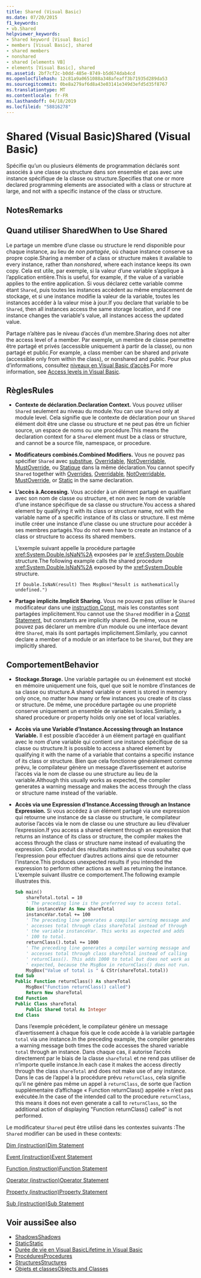 ```yaml
---
title: Shared (Visual Basic)
ms.date: 07/20/2015
f1_keywords:
- vb.Shared
helpviewer_keywords:
- Shared keyword [Visual Basic]
- members [Visual Basic], shared
- shared members
- nonshared
- shared [elements VB]
- elements [Visual Basic], shared
ms.assetid: 2bf7cf2c-b0dd-485e-8749-b5d674dab4cd
ms.openlocfilehash: 12c81a9a0651088a348afeaff3b71935d289da53
ms.sourcegitcommit: 0be8a279af6d8a43e03141e349d3efd5d35f8767
ms.translationtype: MT
ms.contentlocale: fr-FR
ms.lasthandoff: 04/18/2019
ms.locfileid: "58816278"
---
```

# <a name="shared-visual-basic"></a><span data-ttu-id="f2f01-102">Shared (Visual Basic)</span><span class="sxs-lookup"><span data-stu-id="f2f01-102">Shared (Visual Basic)</span></span>
<span data-ttu-id="f2f01-103">Spécifie qu’un ou plusieurs éléments de programmation déclarés sont associés à une classe ou structure dans son ensemble et pas avec une instance spécifique de la classe ou structure.</span><span class="sxs-lookup"><span data-stu-id="f2f01-103">Specifies that one or more declared programming elements are associated with a class or structure at large, and not with a specific instance of the class or structure.</span></span>  
  
## <a name="remarks"></a><span data-ttu-id="f2f01-104">Notes</span><span class="sxs-lookup"><span data-stu-id="f2f01-104">Remarks</span></span>  
  
## <a name="when-to-use-shared"></a><span data-ttu-id="f2f01-105">Quand utiliser Shared</span><span class="sxs-lookup"><span data-stu-id="f2f01-105">When to Use Shared</span></span>  
 <span data-ttu-id="f2f01-106">Le partage un membre d’une classe ou structure le rend disponible pour chaque instance, au lieu de *non partagée*, où chaque instance conserve sa propre copie.</span><span class="sxs-lookup"><span data-stu-id="f2f01-106">Sharing a member of a class or structure makes it available to every instance, rather than *nonshared*, where each instance keeps its own copy.</span></span> <span data-ttu-id="f2f01-107">Cela est utile, par exemple, si la valeur d’une variable s’applique à l’application entière.</span><span class="sxs-lookup"><span data-stu-id="f2f01-107">This is useful, for example, if the value of a variable applies to the entire application.</span></span> <span data-ttu-id="f2f01-108">Si vous déclarez cette variable comme étant `Shared`, puis toutes les instances accèdent au même emplacement de stockage, et si une instance modifie la valeur de la variable, toutes les instances accéder à la valeur mise à jour.</span><span class="sxs-lookup"><span data-stu-id="f2f01-108">If you declare that variable to be `Shared`, then all instances access the same storage location, and if one instance changes the variable's value, all instances access the updated value.</span></span>  
  
 <span data-ttu-id="f2f01-109">Partage n’altère pas le niveau d’accès d’un membre.</span><span class="sxs-lookup"><span data-stu-id="f2f01-109">Sharing does not alter the access level of a member.</span></span> <span data-ttu-id="f2f01-110">Par exemple, un membre de classe permettre être partagé et privés (accessible uniquement à partir de la classe), ou non partagé et public.</span><span class="sxs-lookup"><span data-stu-id="f2f01-110">For example, a class member can be shared and private (accessible only from within the class), or nonshared and public.</span></span> <span data-ttu-id="f2f01-111">Pour plus d’informations, consultez [niveaux en Visual Basic d’accès](../../../visual-basic/programming-guide/language-features/declared-elements/access-levels.md).</span><span class="sxs-lookup"><span data-stu-id="f2f01-111">For more information, see [Access levels in Visual Basic](../../../visual-basic/programming-guide/language-features/declared-elements/access-levels.md).</span></span>  
  
## <a name="rules"></a><span data-ttu-id="f2f01-112">Règles</span><span class="sxs-lookup"><span data-stu-id="f2f01-112">Rules</span></span>  
  
-   <span data-ttu-id="f2f01-113">**Contexte de déclaration.**</span><span class="sxs-lookup"><span data-stu-id="f2f01-113">**Declaration Context.**</span></span> <span data-ttu-id="f2f01-114">Vous pouvez utiliser `Shared` seulement au niveau du module.</span><span class="sxs-lookup"><span data-stu-id="f2f01-114">You can use `Shared` only at module level.</span></span> <span data-ttu-id="f2f01-115">Cela signifie que le contexte de déclaration pour un `Shared` élément doit être une classe ou structure et ne peut pas être un fichier source, un espace de noms ou une procédure.</span><span class="sxs-lookup"><span data-stu-id="f2f01-115">This means the declaration context for a `Shared` element must be a class or structure, and cannot be a source file, namespace, or procedure.</span></span>  
  
-   <span data-ttu-id="f2f01-116">**Modificateurs combinés.**</span><span class="sxs-lookup"><span data-stu-id="f2f01-116">**Combined Modifiers.**</span></span> <span data-ttu-id="f2f01-117">Vous ne pouvez pas spécifier `Shared` avec [substitue](../../../visual-basic/language-reference/modifiers/overrides.md), [Overridable](../../../visual-basic/language-reference/modifiers/overridable.md), [NotOverridable](../../../visual-basic/language-reference/modifiers/notoverridable.md), [MustOverride](../../../visual-basic/language-reference/modifiers/mustoverride.md), ou [ Statique](../../../visual-basic/language-reference/modifiers/static.md) dans la même déclaration.</span><span class="sxs-lookup"><span data-stu-id="f2f01-117">You cannot specify `Shared` together with [Overrides](../../../visual-basic/language-reference/modifiers/overrides.md), [Overridable](../../../visual-basic/language-reference/modifiers/overridable.md), [NotOverridable](../../../visual-basic/language-reference/modifiers/notoverridable.md), [MustOverride](../../../visual-basic/language-reference/modifiers/mustoverride.md), or [Static](../../../visual-basic/language-reference/modifiers/static.md) in the same declaration.</span></span>  
  
-   <span data-ttu-id="f2f01-118">**L’accès à.**</span><span class="sxs-lookup"><span data-stu-id="f2f01-118">**Accessing.**</span></span> <span data-ttu-id="f2f01-119">Vous accéder à un élément partagé en qualifiant avec son nom de classe ou structure, et non avec le nom de variable d’une instance spécifique de sa classe ou structure.</span><span class="sxs-lookup"><span data-stu-id="f2f01-119">You access a shared element by qualifying it with its class or structure name, not with the variable name of a specific instance of its class or structure.</span></span> <span data-ttu-id="f2f01-120">Il est même inutile créer une instance d’une classe ou une structure pour accéder à ses membres partagés.</span><span class="sxs-lookup"><span data-stu-id="f2f01-120">You do not even have to create an instance of a class or structure to access its shared members.</span></span>  
  
     <span data-ttu-id="f2f01-121">L’exemple suivant appelle la procédure partagée <xref:System.Double.IsNaN%2A> exposées par le <xref:System.Double> structure.</span><span class="sxs-lookup"><span data-stu-id="f2f01-121">The following example calls the shared procedure <xref:System.Double.IsNaN%2A> exposed by the <xref:System.Double> structure.</span></span>  
  
     `If Double.IsNaN(result) Then MsgBox("Result is mathematically undefined.")`  
  
-   <span data-ttu-id="f2f01-122">**Partage implicite.**</span><span class="sxs-lookup"><span data-stu-id="f2f01-122">**Implicit Sharing.**</span></span> <span data-ttu-id="f2f01-123">Vous ne pouvez pas utiliser le `Shared` modificateur dans une [instruction Const](../../../visual-basic/language-reference/statements/const-statement.md), mais les constantes sont partagées implicitement.</span><span class="sxs-lookup"><span data-stu-id="f2f01-123">You cannot use the `Shared` modifier in a [Const Statement](../../../visual-basic/language-reference/statements/const-statement.md), but constants are implicitly shared.</span></span> <span data-ttu-id="f2f01-124">De même, vous ne pouvez pas déclarer un membre d’un module ou une interface devant être `Shared`, mais ils sont partagés implicitement.</span><span class="sxs-lookup"><span data-stu-id="f2f01-124">Similarly, you cannot declare a member of a module or an interface to be `Shared`, but they are implicitly shared.</span></span>  
  
## <a name="behavior"></a><span data-ttu-id="f2f01-125">Comportement</span><span class="sxs-lookup"><span data-stu-id="f2f01-125">Behavior</span></span>  
  
-   <span data-ttu-id="f2f01-126">**Stockage.**</span><span class="sxs-lookup"><span data-stu-id="f2f01-126">**Storage.**</span></span> <span data-ttu-id="f2f01-127">Une variable partagée ou un événement est stocké en mémoire uniquement une fois, quel que soit le nombre d’instances de sa classe ou structure.</span><span class="sxs-lookup"><span data-stu-id="f2f01-127">A shared variable or event is stored in memory only once, no matter how many or few instances you create of its class or structure.</span></span> <span data-ttu-id="f2f01-128">De même, une procédure partagée ou une propriété conserve uniquement un ensemble de variables locales.</span><span class="sxs-lookup"><span data-stu-id="f2f01-128">Similarly, a shared procedure or property holds only one set of local variables.</span></span>  
  
-   <span data-ttu-id="f2f01-129">**Accès via une Variable d’Instance.**</span><span class="sxs-lookup"><span data-stu-id="f2f01-129">**Accessing through an Instance Variable.**</span></span> <span data-ttu-id="f2f01-130">Il est possible d’accéder à un élément partagé en qualifiant avec le nom d’une variable qui contient une instance spécifique de sa classe ou structure.</span><span class="sxs-lookup"><span data-stu-id="f2f01-130">It is possible to access a shared element by qualifying it with the name of a variable that contains a specific instance of its class or structure.</span></span> <span data-ttu-id="f2f01-131">Bien que cela fonctionne généralement comme prévu, le compilateur génère un message d’avertissement et autorise l’accès via le nom de classe ou une structure au lieu de la variable.</span><span class="sxs-lookup"><span data-stu-id="f2f01-131">Although this usually works as expected, the compiler generates a warning message and makes the access through the class or structure name instead of the variable.</span></span>  
  
-   <span data-ttu-id="f2f01-132">**Accès via une Expression d’Instance.**</span><span class="sxs-lookup"><span data-stu-id="f2f01-132">**Accessing through an Instance Expression.**</span></span> <span data-ttu-id="f2f01-133">Si vous accédez à un élément partagé via une expression qui retourne une instance de sa classe ou structure, le compilateur autorise l’accès via le nom de classe ou une structure au lieu d’évaluer l’expression.</span><span class="sxs-lookup"><span data-stu-id="f2f01-133">If you access a shared element through an expression that returns an instance of its class or structure, the compiler makes the access through the class or structure name instead of evaluating the expression.</span></span> <span data-ttu-id="f2f01-134">Cela produit des résultats inattendus si vous souhaitez que l’expression pour effectuer d’autres actions ainsi que de retourner l’instance.</span><span class="sxs-lookup"><span data-stu-id="f2f01-134">This produces unexpected results if you intended the expression to perform other actions as well as returning the instance.</span></span> <span data-ttu-id="f2f01-135">L'exemple suivant illustre ce comportement.</span><span class="sxs-lookup"><span data-stu-id="f2f01-135">The following example illustrates this.</span></span>  
  
    ```vb
    Sub main()  
        shareTotal.total = 10  
        ' The preceding line is the preferred way to access total.  
        Dim instanceVar As New shareTotal  
        instanceVar.total += 100  
        ' The preceding line generates a compiler warning message and  
        ' accesses total through class shareTotal instead of through  
        ' the variable instanceVar. This works as expected and adds  
        ' 100 to total.  
        returnClass().total += 1000  
        ' The preceding line generates a compiler warning message and  
        ' accesses total through class shareTotal instead of calling  
        ' returnClass(). This adds 1000 to total but does not work as  
        ' expected, because the MsgBox in returnClass() does not run.  
        MsgBox("Value of total is " & CStr(shareTotal.total))  
    End Sub  
    Public Function returnClass() As shareTotal  
        MsgBox("Function returnClass() called")  
        Return New shareTotal  
    End Function  
    Public Class shareTotal  
        Public Shared total As Integer  
    End Class  
    ```  
  
     <span data-ttu-id="f2f01-136">Dans l’exemple précédent, le compilateur génère un message d’avertissement à chaque fois que le code accède à la variable partagée `total` via une instance.</span><span class="sxs-lookup"><span data-stu-id="f2f01-136">In the preceding example, the compiler generates a warning message both times the code accesses the shared variable `total` through an instance.</span></span> <span data-ttu-id="f2f01-137">Dans chaque cas, il autorise l’accès directement par le biais de la classe `shareTotal` et ne rend pas utiliser de n’importe quelle instance.</span><span class="sxs-lookup"><span data-stu-id="f2f01-137">In each case it makes the access directly through the class `shareTotal` and does not make use of any instance.</span></span> <span data-ttu-id="f2f01-138">Dans le cas de l’appel à la procédure prévu `returnClass`, cela signifie qu’il ne génère pas même un appel à `returnClass`, de sorte que l’action supplémentaire d’affichage « Function returnClass() appelée » n’est pas exécutée.</span><span class="sxs-lookup"><span data-stu-id="f2f01-138">In the case of the intended call to the procedure `returnClass`, this means it does not even generate a call to `returnClass`, so the additional action of displaying "Function returnClass() called" is not performed.</span></span>  
  
 <span data-ttu-id="f2f01-139">Le modificateur `Shared` peut être utilisé dans les contextes suivants :</span><span class="sxs-lookup"><span data-stu-id="f2f01-139">The `Shared` modifier can be used in these contexts:</span></span>  
  
 [<span data-ttu-id="f2f01-140">Dim (instruction)</span><span class="sxs-lookup"><span data-stu-id="f2f01-140">Dim Statement</span></span>](../../../visual-basic/language-reference/statements/dim-statement.md)  
  
 [<span data-ttu-id="f2f01-141">Event (instruction)</span><span class="sxs-lookup"><span data-stu-id="f2f01-141">Event Statement</span></span>](../../../visual-basic/language-reference/statements/event-statement.md)  
  
 [<span data-ttu-id="f2f01-142">Function (instruction)</span><span class="sxs-lookup"><span data-stu-id="f2f01-142">Function Statement</span></span>](../../../visual-basic/language-reference/statements/function-statement.md)  
  
 [<span data-ttu-id="f2f01-143">Operator (instruction)</span><span class="sxs-lookup"><span data-stu-id="f2f01-143">Operator Statement</span></span>](../../../visual-basic/language-reference/statements/operator-statement.md)  
  
 [<span data-ttu-id="f2f01-144">Property (instruction)</span><span class="sxs-lookup"><span data-stu-id="f2f01-144">Property Statement</span></span>](../../../visual-basic/language-reference/statements/property-statement.md)  
  
 [<span data-ttu-id="f2f01-145">Sub (instruction)</span><span class="sxs-lookup"><span data-stu-id="f2f01-145">Sub Statement</span></span>](../../../visual-basic/language-reference/statements/sub-statement.md)  
  
## <a name="see-also"></a><span data-ttu-id="f2f01-146">Voir aussi</span><span class="sxs-lookup"><span data-stu-id="f2f01-146">See also</span></span>

- [<span data-ttu-id="f2f01-147">Shadows</span><span class="sxs-lookup"><span data-stu-id="f2f01-147">Shadows</span></span>](../../../visual-basic/language-reference/modifiers/shadows.md)
- [<span data-ttu-id="f2f01-148">Static</span><span class="sxs-lookup"><span data-stu-id="f2f01-148">Static</span></span>](../../../visual-basic/language-reference/modifiers/static.md)
- [<span data-ttu-id="f2f01-149">Durée de vie en Visual Basic</span><span class="sxs-lookup"><span data-stu-id="f2f01-149">Lifetime in Visual Basic</span></span>](../../../visual-basic/programming-guide/language-features/declared-elements/lifetime.md)
- [<span data-ttu-id="f2f01-150">Procédures</span><span class="sxs-lookup"><span data-stu-id="f2f01-150">Procedures</span></span>](../../../visual-basic/programming-guide/language-features/procedures/index.md)
- [<span data-ttu-id="f2f01-151">Structures</span><span class="sxs-lookup"><span data-stu-id="f2f01-151">Structures</span></span>](../../../visual-basic/programming-guide/language-features/data-types/structures.md)
- [<span data-ttu-id="f2f01-152">Objets et classes</span><span class="sxs-lookup"><span data-stu-id="f2f01-152">Objects and Classes</span></span>](../../../visual-basic/programming-guide/language-features/objects-and-classes/index.md)
